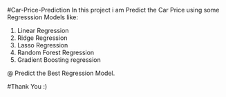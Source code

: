 #Car-Price-Prediction
In this project i am Predict the Car Price using some Regresssion Models like:
  1. Linear Regression
  2. Ridge Regression
  3. Lasso Regression
  4. Random Forest Regression
  5. Gradient Boosting regression
 
@ Predict the Best Regression Model.

#Thank You :)
